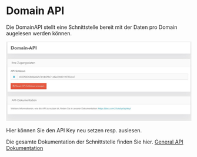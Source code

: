 # Domain API

Die DomainAPI stellt eine Schnittstelle bereit mit der Daten pro Domain augelesen werden können.

![screenshot-1641842138008](../assets/screenshot-1641842138008.jpg)

Hier können Sie den API Key neu setzen resp. auslesen.

Die gesamte Dokumentation der Schnittstelle finden Sie hier. [General API Dokumentation](/api/general_api/)


